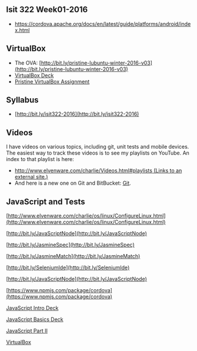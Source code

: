## Isit 322 Week01-2016

- <https://cordova.apache.org/docs/en/latest/guide/platforms/android/index.html>

## **VirtualBox**

- The OVA: [http://bit.ly/pristine-lubuntu-winter-2016-v03](http://bit.ly/pristine-lubuntu-winter-2016-v03)
- [VirtualBox Deck](http://bit.ly/1at2JZ2)
- [Pristine VirtualBox Assignment](http://www.ccalvert.net/books/CloudNotes/Assignments/PristineVirtualBox.html)

## **Syllabus**

*   [http://bit.ly/isit322-2016](http://bit.ly/isit322-2016)

## Videos

I have videos on various topics, including git, unit tests and mobile devices. The easiest way to track these videos is to see my playlists on YouTube. An index to that playlist is here:

*   [http://www.elvenware.com/charlie/Videos.html#playlists<span class="screenreader-only"> (Links to an external site.)</span>](http://www.elvenware.com/charlie/Videos.html#playlists)
*   And here is a new one on Git and BitBucket: [Git](http://youtu.be/HCoC3FbdcQk).

## **JavaScript and Tests**

[http://www.elvenware.com/charlie/os/linux/ConfigureLinux.html](http://www.elvenware.com/charlie/os/linux/ConfigureLinux.html)

[http://bit.ly/JavaScriptNode](http://bit.ly/JavaScriptNode)

[http://bit.ly/JasmineSpec](http://bit.ly/JasmineSpec)

[http://bit.ly/JasmineMatch](http://bit.ly/JasmineMatch)

[http://bit.ly/SeleniumIde](http://bit.ly/SeleniumIde)

[http://bit.ly/JavaScriptNode](http://bit.ly/JavaScriptNode)

[https://www.npmjs.com/package/cordova](https://www.npmjs.com/package/cordova)

[JavaScript Intro Deck](http://bit.ly/1ilT1tk)

[JavaScript Basics Deck](http://bit.ly/OPDg3s)

[JavaScript Part II](http://bit.ly/JavaScriptPartII)

[VirtualBox](http://bit.ly/1at2JZ2)
